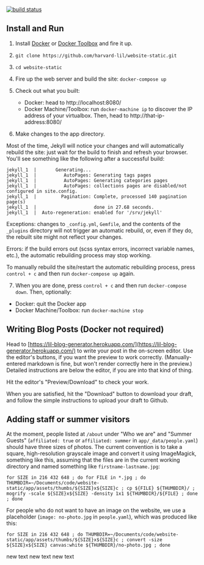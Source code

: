 [![build status](https://github.com/harvard-lil/website-static/actions/workflows/tests.yml/badge.svg)](https://github.com/harvard-lil/website-static/actions)

Install and Run
---------------

1. Install [Docker](https://docs.docker.com/installation/) or [Docker Toolbox](https://www.docker.com/products/docker-toolbox) and fire it up.

2. `git clone https://github.com/harvard-lil/website-static.git`

3. `cd website-static`

4. Fire up the web server and build the site: `docker-compose up`

5. Check out what you built:
   -  Docker: head to http://localhost:8080/
   -  Docker Machine/Toolbox: run `docker-machine ip` to discover the IP address of your virtualbox. Then, head to http://that-ip-address:8080/

6. Make changes to the app directory.

  Most of the time, Jekyll will notice your changes and will automatically rebuild the site: just wait for the build to finish and refresh your browser. You'll see something like the following after a successful build:
  ```
  jekyll_1  |       Generating...
  jekyll_1  |          AutoPages: Generating tags pages
  jekyll_1  |          AutoPages: Generating categories pages
  jekyll_1  |          AutoPages: collections pages are disabled/not configured in site.config.
  jekyll_1  |         Pagination: Complete, processed 140 pagination page(s)
  jekyll_1  |                     done in 27.68 seconds.
  jekyll_1  |  Auto-regeneration: enabled for '/srv/jekyll'
  ```

  Exceptions: changes to `_config.yml`, `Gemfile`, and the contents of the `_plugins` directory will not trigger an automatic rebuild, or, even if they do, the rebuilt site might not reflect your changes.

  Errors: if the build errors out (scss syntax errors, incorrect variable names, etc.), the automatic rebuilding process may stop working.

  To manually rebuild the site/restart the automatic rebuilding process, press `control + c` and then run `docker-compose up` again.


7. When you are done, press `control + c` and then run `docker-compose down`. Then, optionally:
  - Docker: quit the Docker app
  - Docker Machine/Toolbox: run `docker-machine stop`


Writing Blog Posts (Docker not required)
----------------------------------------
Head to [https://lil-blog-generator.herokuapp.com/](https://lil-blog-generator.herokuapp.com/) to write your post in the on-screen editor. Use the editor's buttons, if you want the preview to work correctly. (Manually-entered markdown is fine, but won't render correctly here in the preview.) Detailed instructions are below the editor, if you are into that kind of thing.

Hit the editor's "Preview/Download" to check your work.

When you are satisfied, hit the "Download" button to download your draft, and follow the simple instructions to upload your draft to Github.


Adding staff or summer visitors
-------------------------------
At the moment, people listed at `/about` under "Who we are" and "Summer Guests" (`affiliated: true` or `affiliated: summer` in `app/_data/people.yaml`) should have three sizes of photos. The current convention is to take a square, high-resolution grayscale image and convert it using ImageMagick, something like this, assuming that the files are in the current working directory and named something like `firstname-lastname.jpg`:

```
for SIZE in 216 432 648 ; do for FILE in *.jpg ; do THUMBDIR=~/Documents/code/website-static/app/assets/thumbs/${SIZE}x${SIZE}c ; cp ${FILE} ${THUMBDIR}/ ; mogrify -scale ${SIZE}x${SIZE} -density 1x1 ${THUMBDIR}/${FILE} ; done ; done
```

For people who do not want to have an image on the website, we use a placeholder (`image: no-photo.jpg` in `people.yaml`), which was produced like this:

```
for SIZE in 216 432 648 ; do THUMBDIR=~/Documents/code/website-static/app/assets/thumbs/${SIZE}x${SIZE}c ; convert -size ${SIZE}x${SIZE} canvas:white ${THUMBDIR}/no-photo.jpg ; done
```
new text new text new text
